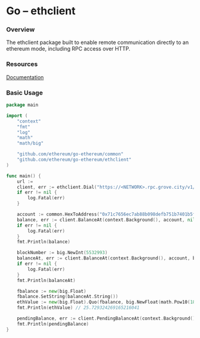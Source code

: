 # Go – ethclient

### Overview

The ethclient package built to enable remote communication directly to an ethereum mode, including RPC access over HTTP.

### Resources

[Documentation](https://goethereumbook.org/client-setup/)

### Basic Usage

```go
package main

import (
    "context"
    "fmt"
    "log"
    "math"
    "math/big"

    "github.com/ethereum/go-ethereum/common"
    "github.com/ethereum/go-ethereum/ethclient"
)

func main() {
    url :=
    client, err := ethclient.Dial("https://<NETWORK>.rpc.grove.city/v1/<PORTAL_ID>")
    if err != nil {
        log.Fatal(err)
    }

    account := common.HexToAddress("0x71c7656ec7ab88b098defb751b7401b5f6d8976f")
    balance, err := client.BalanceAt(context.Background(), account, nil)
    if err != nil {
        log.Fatal(err)
    }
    fmt.Println(balance)

    blockNumber := big.NewInt(5532993)
    balanceAt, err := client.BalanceAt(context.Background(), account, blockNumber)
    if err != nil {
        log.Fatal(err)
    }
    fmt.Println(balanceAt)

    fbalance := new(big.Float)
    fbalance.SetString(balanceAt.String())
    ethValue := new(big.Float).Quo(fbalance, big.NewFloat(math.Pow10(18)))
    fmt.Println(ethValue) // 25.729324269165216041

    pendingBalance, err := client.PendingBalanceAt(context.Background(), account)
    fmt.Println(pendingBalance)
}
```

